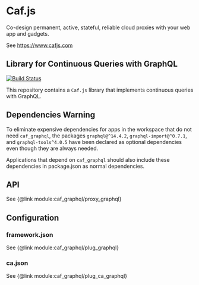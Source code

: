 # Caf.js

Co-design permanent, active, stateful, reliable cloud proxies with your web app and gadgets.

See https://www.cafjs.com

## Library for Continuous Queries with GraphQL

[![Build Status](https://travis-ci.org/cafjs/caf_graphql.svg?branch=master)](https://travis-ci.org/cafjs/caf_graphql)

This repository contains a `Caf.js` library that implements continuous queries with GraphQL.

## Dependencies Warning

To eliminate expensive dependencies for apps in the workspace that do not need `caf_graphql`, the packages `graphql@^14.4.2`, `graphql-import@^0.7.1`, and `graphql-tools^4.0.5` have been declared as optional dependencies even though they are always needed.

Applications that depend on `caf_graphql` should also include these dependencies in package.json as normal dependencies.


## API

See {@link module:caf_graphql/proxy_graphql}

## Configuration

### framework.json

See {@link module:caf_graphql/plug_graphql}

### ca.json

See {@link module:caf_graphql/plug_ca_graphql}
